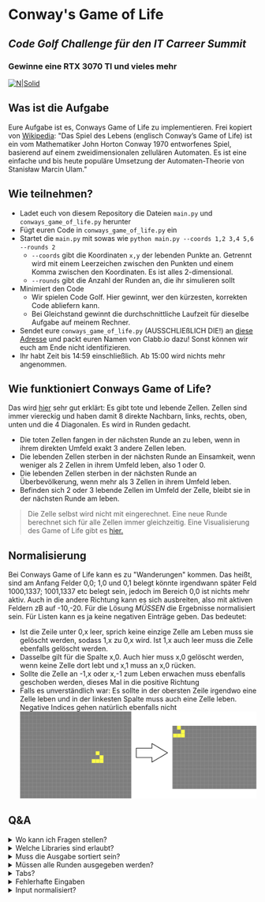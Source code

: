# Conway's Game of Life
## _Code Golf Challenge für den IT Carreer Summit_
### Gewinne eine RTX 3070 TI und vieles mehr

[![N|Solid](https://cdn.clabb.io/evnt/31/itcsonline-wrw0-bg.jpg)](https://clabb.io/de/event/itcsonline)

## Was ist die Aufgabe

Eure Aufgabe ist es, Conways Game of Life zu implementieren.
Frei kopiert von [Wikipedia](https://de.wikipedia.org/wiki/Conways_Spiel_des_Lebens):
"Das Spiel des Lebens (englisch Conway’s Game of Life) ist ein vom Mathematiker John Horton Conway 1970 entworfenes Spiel, basierend auf einem zweidimensionalen zellulären Automaten. Es ist eine einfache und bis heute populäre Umsetzung der Automaten-Theorie von Stanisław Marcin Ulam."

## Wie teilnehmen?

- Ladet euch von diesem Repository die Dateien `main.py` und `conways_game_of_life.py` herunter
- Fügt euren Code in `conways_game_of_life.py` ein
- Startet die `main.py` mit sowas wie `python main.py --coords 1,2 3,4 5,6 --rounds 2`
    - `--coords` gibt die Koordinaten `x,y` der lebenden Punkte an. Getrennt wird mit einem Leerzeichen zwischen den Punkten und einem Komma zwischen den Koordinaten. Es ist alles 2-dimensional.
    - `--rounds` gibt die Anzahl der Runden an, die ihr simulieren sollt
- Minimiert den Code
    - Wir spielen Code Golf. Hier gewinnt, wer den kürzesten, korrekten Code abliefern kann.
    - Bei Gleichstand gewinnt die durchschnittliche Laufzeit für dieselbe Aufgabe auf meinem Rechner.
- Sendet eure `conways_game_of_life.py` (AUSSCHLIEßLICH DIE!) an [diese Adresse](mailto:kontakt@the-morpheus.de?subject=ITCS%20Challenge%20Abgabe&body=Hallo%20Morpheus%2C%0A%0Amein%20Name%20auf%20clabb.io%2C%20dem%20Portal%20f%C3%BCr%20die%20ITCS%2C%20ist%3A%20%3CNAME%20EINF%C3%9CGEN!!!%3E.%0A%0AMeine%20Datei%20'conways_game_of_life.py'%20findest%20du%20im%20Anhang.%0A%0AIch%20bin%20zur%20Aufl%C3%B6sung%20und%20Siegerehrung%20um%2015%3A30%20sp%C3%A4testens%20wieder%20%20bei%20der%20ITCS%20am%20Start.%0A%0ACheers%2C%0Adein%20Abonnent%0A) und packt euren Namen von Clabb.io dazu! Sonst können wir euch am Ende nicht identifizieren.
- Ihr habt Zeit bis 14:59 einschließlich. Ab 15:00 wird nichts mehr angenommen.

## Wie funktioniert Conways Game of Life?

Das wird [hier](https://de.wikipedia.org/wiki/Conways_Spiel_des_Lebens#Die_Spielregeln) sehr gut erklärt:
Es gibt tote und lebende Zellen. Zellen sind immer viereckig und haben damit 8 direkte Nachbarn, links, rechts, oben, unten und die 4 Diagonalen. Es wird in Runden gedacht.
- Die toten Zellen fangen in der nächsten Runde an zu leben, wenn in ihrem direkten Umfeld exakt 3 andere Zellen leben.
- Die lebenden Zellen sterben in der nächsten Runde an Einsamkeit, wenn weniger als 2 Zellen in ihrem Umfeld leben, also 1 oder 0.
- Die lebenden Zellen sterben in der nächsten Runde an Überbevölkerung, wenn mehr als 3 Zellen in ihrem Umfeld leben.
- Befinden sich 2 oder 3 lebende Zellen im Umfeld der Zelle, bleibt sie in der nächsten Runde am leben.
> Die Zelle selbst wird nicht mit eingerechnet.
> Eine neue Runde berechnet sich für alle Zellen immer gleichzeitig.
> Eine Visualisierung des Game of Life gibt es [hier.](https://playgameoflife.com/)

## Normalisierung
Bei Conways Game of Life kann es zu "Wanderungen" kommen. Das heißt, sind am Anfang Felder 0,0; 1,0 und 0,1 belegt könnte irgendwann später Feld 1000,1337; 1001,1337 etc belegt sein, jedoch im Bereich 0,0 ist nichts mehr aktiv. Auch in die andere Richtung kann es sich ausbreiten, also mit aktiven Feldern zB auf -10,-20.
Für die Lösung *MÜSSEN* die Ergebnisse normalisiert sein. Für Listen kann es ja keine negativen Einträge geben.
Das bedeutet:
- Ist die Zeile unter 0,x leer, sprich keine einzige Zelle am Leben muss sie gelöscht werden, sodass 1,x zu 0,x wird. Ist 1,x auch leer muss die Zelle ebenfalls gelöscht werden.
- Dasselbe gilt für die Spalte x,0. Auch hier muss x,0 gelöscht werden, wenn keine Zelle dort lebt und x,1 muss an x,0 rücken.
- Sollte die Zelle an -1,x oder x,-1 zum Leben erwachen muss ebenfalls geschoben werden, dieses Mal in die positive Richtung
- Falls es unverständlich war: Es sollte in der obersten Zeile irgendwo eine Zelle leben und in der linkesten Spalte muss auch eine Zelle leben. Negative Indices gehen natürlich ebenfalls nicht
[![N|Solid](Images/Normalisierung.png)](https://playgameoflife.com/)

## Q&A
<details>
<summary>Wo kann ich Fragen stellen?</summary>
<br/>
[Hier anfragen.](mailto:kontakt@the-morpheus.de) dann wird es in diesem Readme eingetragen.
</details>
<details>
<summary>Welche Libraries sind erlaubt?</summary>
<br/>
Standard-Library plus Numpy und Pandas.
</details>
<details>
<summary>Muss die Ausgabe sortiert sein?</summary>
<br/>
Nein. Sie muss nur der Form Liste von Tuples folgen.
</details>
<details>
<summary>Müssen alle Runden ausgegeben werden?</summary>
<br/>
Nein. Nur die allerletzte Runde.
</details>
<details>
<summary>Tabs?</summary>
<br/>
ÄNDERUNG: Zählen doch als 1 Zeichen. Ich wurde darauf aufmerksam gemacht, dass es ja keinen Unterschied macht und man ja auch mit einem Leerzeichen einrücken kann.
</details>
<details>
<summary>Fehlerhafte Eingaben</summary>
<br/>
Wenn es in der Main.py zu einem Fehler führt, ist das für euch egal, es wäre aber möglich "None"-Koordinaten zu bekommen. Die müsst ihr abfangen.
Beispiel: Der Aufruf "python main.py --coords 1,None --rounds 2" führt zu einem Fehler in der main.py, ist daher für euch egal.
Beispiel 2: 'python main.py --rounds 2' führt zu coords = None und muss von euch abgedeckt werden - es leben dann einfach keine Zellen.
</details>
<details>
<summary>Input normalisiert?</summary>
<br/>
Nein, nicht unbedingt. Es könnte jegliche Zahl als Eingabe kommen.
</details>
